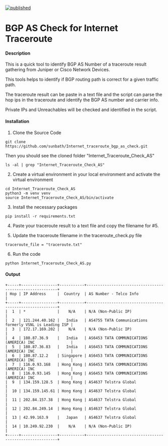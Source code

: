 [![published](https://static.production.devnetcloud.com/codeexchange/assets/images/devnet-published.svg)](https://developer.cisco.com/codeexchange/github/repo/sunbath/Internet_traceroute_bgp_as_check)

# BGP AS Check for Internet Traceroute

#### Description

This is a quick tool to identify BGP AS Number of a traceroute result gathering from Juniper or Cisco Network Devices.

This tools helps to identify if BGP routing path is correct for a given traffic path.

The traceroute result can be paste in a text file and the script can parse the hop ips in the traceroute and identify the BGP AS number and carrier info.

Private IPs and Unreachables will be checked and identified in the script.

#### Installation

1. Clone the Source Code

```
git clone https://github.com/sunbath/Internet_traceroute_bgp_as_check.git
```

Then you should see the cloned folder "Internet_Traceroute_Check_AS"

```
ls -al | grep "Internet_Traceroute_Check_AS"
```

2. Create a virtual environment in your local environment and activate the virtual environment

```
cd Internet_Traceroute_Check_AS
python3 -m venv venv
source Internet_Traceroute_Check_AS/bin/activate
```

3. Install the necessary packages

```
pip install -r requirements.txt
```

4. Paste your traceroute result to a text file and copy the filename for #5.

5. Update the traceroute filename in the traceroute_check.py file

```
traceroute_file = "traceroute.txt"
```

6. Run the code

```
python Internet_Traceroute_Check_AS.py
```

#### Output 
```
+-----+----------------+-----------+---------------------------------------------------------+  
| Hop | IP Address     |  Country  | AS Number - Telco Info                                  |  
+-----+----------------+-----------+---------------------------------------------------------+  
|  1  | *              |    N/A    | N/A (Non-Public IP)                                     |  
|  2  | 121.244.40.162 |   India   | AS4755 TATA Communications formerly VSNL is Leading ISP |  
|  3  | 172.17.169.202 |    N/A    | N/A (Non-Public IP)                                     |  
|  4  | 180.87.36.9    |   India   | AS6453 TATA COMMUNICATIONS (AMERICA) INC                |  
|  5  | 180.87.36.83   |   India   | AS6453 TATA COMMUNICATIONS (AMERICA) INC                |  
|  6  | 180.87.12.2    | Singapore | AS6453 TATA COMMUNICATIONS (AMERICA) INC                |  
|  7  | 116.0.93.168   | Hong Kong | AS6453 TATA COMMUNICATIONS (AMERICA) INC                |  
|  8  | 116.0.93.145   | Hong Kong | AS6453 TATA COMMUNICATIONS (AMERICA) INC                |  
|  9  | 134.159.128.5  | Hong Kong | AS4637 Telstra Global                                   |  
|  10 | 134.159.145.61 | Hong Kong | AS4637 Telstra Global                                   |  
|  11 | 202.84.157.38  | Hong Kong | AS4637 Telstra Global                                   |  
|  12 | 202.84.249.14  | Hong Kong | AS4637 Telstra Global                                   |  
|  13 | 42.99.163.9    |   Japan   | AS4637 Telstra Global                                   |  
|  14 | 10.249.92.230  |    N/A    | N/A (Non-Public IP)                                     |  
+-----+----------------+-----------+---------------------------------------------------------+ 
```